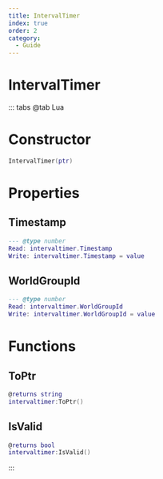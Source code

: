 ```yaml
---
title: IntervalTimer
index: true
order: 2
category:
  - Guide
---
```


# IntervalTimer

::: tabs
@tab Lua
# Constructor
```lua
IntervalTimer(ptr)
```
# Properties
## Timestamp 
```lua
--- @type number
Read: intervaltimer.Timestamp
Write: intervaltimer.Timestamp = value
```
## WorldGroupId 
```lua
--- @type number
Read: intervaltimer.WorldGroupId
Write: intervaltimer.WorldGroupId = value
```
# Functions
## ToPtr
```lua
@returns string
intervaltimer:ToPtr()
```
## IsValid
```lua
@returns bool
intervaltimer:IsValid()
```

:::